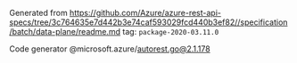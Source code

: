 Generated from https://github.com/Azure/azure-rest-api-specs/tree/3c764635e7d442b3e74caf593029fcd440b3ef82//specification/batch/data-plane/readme.md tag: `package-2020-03.11.0`

Code generator @microsoft.azure/autorest.go@2.1.178


